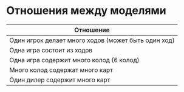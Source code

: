 # Отношения между моделями

|                       Отношение                         |
|---------------------------------------------------------|
| Один игрок делает много ходов (может быть один ход)     |
| Одна игра состоит из ходов                              |
| Одна игра содержит много колод (6 колод)                |
| Много колод содержат много карт                         |
| Один дилер содержит много карт                          |